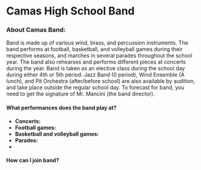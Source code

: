 <link rel="stylesheet" type="text/css" href="main.css"/>

# Camas High School Band

### About Camas Band:
Band is made up of various wind, brass, and percussion instruments. The band performs at football, basketball, and volleyball games during their respective seasons, and marches in several parades throughout the school year. The band also rehearses and performs different pieces at concerts during the year. Band is taken as an elective class during the school day during either 4th or 5th period. Jazz Band (0 period), Wind Ensemble (A lunch), and Pit Orchestra (after/before school) are also available by audition, and take place outside the regular school day. To forecast for band, you need to get the signature of Mr. Mancini (the band director). 

#### What performances does the band play at?
- **Concerts:**
- **Football games:**
- **Basketball and volleyball games:**
- **Parades:**
- 

#### How can I join band?

